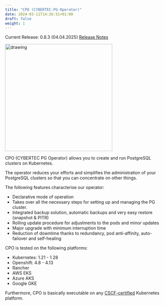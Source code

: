 ```yaml
---
title: "CPO (CYBERTEC-PG-Operator)"
date: 2024-03-11T14:26:51+01:00
draft: false
weight: 1
---
```

Current Release: 0.8.3 (04.04.2025) [Release Notes](release_notes)

<img src="https://raw.githubusercontent.com/cybertec-postgresql/CYBERTEC-pg-operator/fac724618ea1395ed49cb1db7f3429f5b4324337/docs/diagrams/cpo_logo.svg" alt="drawing" width="350" />

CPO (CYBERTEC PG Operator) allows you to create and run PostgreSQL clusters on Kubernetes. 

The operator reduces your efforts and simplifies the administration of your PostgreSQL clusters so that you can concentrate on other things. 

The following features characterise our operator: 
- Declarative mode of operation
- Takes over all the necessary steps for setting up and managing the PG cluster.
- Integrated backup solution, automatic backups and very easy restore (snapshot & PITR)
- Rolling update procedure for adjustments to the pods and minor updates
- Major upgrade with minimum interruption time
- Reduction of downtime thanks to redundancy, pod anti-affinity, auto-failover and self-healing

CPO is tested on the following platforms: 
- Kubernetes: 1.21 - 1.28
- Openshift: 4.8 - 4.13 
- Rancher
- AWS EKS
- Azure AKS
- Google GKE 

Furthermore, CPO is basically executable on any [CSCF-certified](https://www.cncf.io/certification/software-conformance/) Kubernetes platform.

